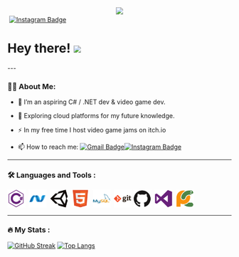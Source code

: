 <div id="header" align="center">
  <img src="https://media.giphy.com/media/lP8xu5t2DLGG045H8F/giphy.gif" width="100"/>
</div>

<div id="badges">
  <img src="https://komarev.com/ghpvc/?username=your-github-username&style=flat-square&color=blue" alt=""/>
  <a href="https://www.instagram.com/ilie_laurentiu8/">
    <img src="https://img.shields.io/badge/Instagram-E4405F?style=for-the-badge&logo=instagram&logoColor=white" alt="Instagram Badge"/>
  </a>
 </div>
<h1>
  Hey there!
  <img src="https://media.giphy.com/media/hvRJCLFzcasrR4ia7z/giphy.gif" width="30px"/>
</h1>
---

### :man_technologist: About Me:
- :telescope: I’m an aspiring C# / .NET dev & video game dev.

- :seedling: Exploring cloud platforms for my future knowledge.

- :zap: In my free time I host video game jams on itch.io 

- :mailbox: How to reach me: [![Gmail Badge](https://img.shields.io/badge/Gmail-D14836?style=for-the-badge&logo=gmail&logoColor=white)](ilielaurentiu8@yahoo.com)[![Instagram Badge](https://img.shields.io/badge/Instagram-E4405F?style=for-the-badge&logo=instagram&logoColor=white)](https://www.instagram.com/ilie_laurentiu8/)

---

### :hammer_and_wrench: Languages and Tools :

<div>
  <img src="https://github.com/devicons/devicon/blob/master/icons/csharp/csharp-line.svg" title="C#" alt="CSharp" width="40" height="40"/>&nbsp;
  <img src="https://github.com/devicons/devicon/blob/master/icons/dot-net/dot-net-original.svg" title=".NET" alt="dot-net" width="40" height="40"/>&nbsp;
  <img src="https://github.com/devicons/devicon/blob/master/icons/unity/unity-original.svg" title="Unity Engine" alt="unity" width="40" height="40"/>&nbsp;
  <img src="https://github.com/devicons/devicon/blob/master/icons/html5/html5-original.svg" title="HTML5" alt="HTML" width="40" height="40"/>&nbsp;
  <img src="https://github.com/devicons/devicon/blob/master/icons/mysql/mysql-original-wordmark.svg" title="MySQL"  alt="MySQL" width="40" height="40"/>&nbsp;
  <img src="https://github.com/devicons/devicon/blob/master/icons/git/git-original-wordmark.svg" title="Git" alt="Git" width="40" height="40"/>
  <img src="https://github.com/devicons/devicon/blob/master/icons/github/github-original.svg" title="GitHub"  alt="github" width="40" height="40"/>&nbsp;
  <img src="https://github.com/devicons/devicon/blob/master/icons/visualstudio/visualstudio-plain.svg" title="Visual Studio"  alt="visual_studio" width="40" height="40"/>&nbsp;
  <img src="https://github.com/devicons/devicon/blob/master/icons/pycharm/pycharm-original.svg" title="PyCharm"  **alt="pycharm" width="40" height="40"/>&nbsp;
</div>

---

### :fire: My Stats :
[![GitHub Streak](http://github-readme-streak-stats.herokuapp.com?user=IlieLaurentiu&theme=dark&background=000000)](https://git.io/streak-stats)
[![Top Langs](https://github-readme-stats.vercel.app/api/top-langs/?username=IlieLaurentiu&layout=compact&theme=vision-friendly-dark)](https://github.com/anuraghazra/github-readme-stats)

